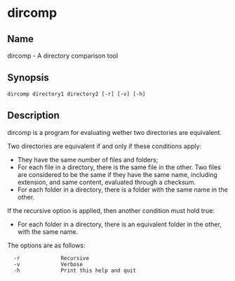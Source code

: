 # dircomp
## Name
dircomp - A directory comparison tool

## Synopsis
`dircomp directory1 directory2 [-r] [-v] [-h]`

## Description
dircomp is a program for evaluating wether two directories are equivalent.

Two directories are equivalent if and only if these conditions apply:
* They have the same number of files and folders;
* For each file in a directory, there is the same file in the other. Two files are considered to be the same 
if they have the same name, including extension, and same content, evaluated through a checksum.
* For each folder in a directory, there is a folder with the same name in the other.

If the recursive option is applied, then another condition must hold true:
* For each folder in a directory, there is an equivalent folder in the other, with the same name.

The options are as follows:
```
  -r             Recursive
  -v             Verbose
  -h             Print this help and quit
```

